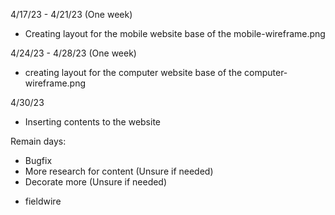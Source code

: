 4/17/23 - 4/21/23 (One week)

- Creating layout for the mobile website base of the mobile-wireframe.png

4/24/23 - 4/28/23 (One week)

- creating layout for the computer website base of the computer-wireframe.png

4/30/23

- Inserting contents to the website


Remain days:

- Bugfix
- More research for content (Unsure if needed)
- Decorate more (Unsure if needed)

* fieldwire
